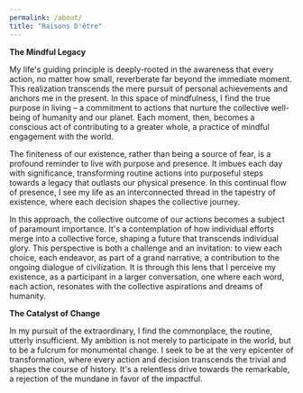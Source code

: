 ```yaml
---
permalink: /about/
title: "Raisons D'être"
---
```

**The Mindful Legacy**

My life's guiding principle is deeply-rooted in the awareness that every action, no matter how small, reverberate far beyond the immediate moment. This realization transcends the mere pursuit of personal achievements and anchors me in the present. In this space of mindfulness, I find the true purpose in living – a commitment to actions that nurture the collective well-being of humanity and our planet. Each moment, then, becomes a conscious act of contributing to a greater whole, a practice of mindful engagement with the world.

The finiteness of our existence, rather than being a source of fear, is a profound reminder to live with purpose and presence. It imbues each day with significance, transforming routine actions into purposeful steps towards a legacy that outlasts our physical presence. In this continual flow of presence, I see my life as an interconnected thread in the tapestry of existence, where each decision shapes the collective journey.

In this approach, the collective outcome of our actions becomes a subject of paramount importance. It's a contemplation of how individual efforts merge into a collective force, shaping a future that transcends individual glory. This perspective is both a challenge and an invitation: to view each choice, each endeavor, as part of a grand narrative, a contribution to the ongoing dialogue of civilization. It is through this lens that I perceive my existence, as a participant in a larger conversation, one where each word, each action, resonates with the collective aspirations and dreams of humanity.

**The Catalyst of Change**

In my pursuit of the extraordinary, I find the commonplace, the routine, utterly insufficient. My ambition is not merely to participate in the world, but to be a fulcrum for monumental change. I seek to be at the very epicenter of transformation, where every action and decision transcends the trivial and shapes the course of history. It's a relentless drive towards the remarkable, a rejection of the mundane in favor of the impactful.
